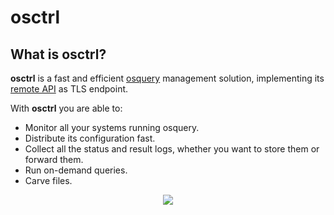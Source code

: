 # osctrl

## What is **osctrl**?

**osctrl** is a fast and efficient [osquery](https://osquery.io) management solution, implementing its [remote API](https://osquery.readthedocs.io/en/stable/deployment/remote/) as TLS endpoint.

With **osctrl** you are able to:

* Monitor all your systems running osquery.
* Distribute its configuration fast.
* Collect all the status and result logs, whether you want to store them or forward them.
* Run on-demand queries.
* Carve files.

<p align="center">

  <img src="/osctrl.png"/>

</p>
